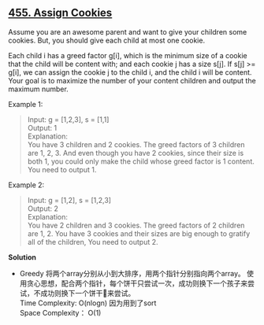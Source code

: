 ## [455. Assign Cookies](https://leetcode.com/problems/assign-cookies/)

Assume you are an awesome parent and want to give your children some cookies. But, you should give each child at most one cookie.

Each child i has a greed factor g[i], which is the minimum size of a cookie that the child will be content with; and each cookie j has a size s[j]. If s[j] >= g[i], we can assign the cookie j to the child i, and the child i will be content. Your goal is to maximize the number of your content children and output the maximum number.

 

 

Example 1:
>Input: g = [1,2,3], s = [1,1]  
Output: 1  
Explanation:  
You have 3 children and 2 cookies. The greed factors of 3 children are 1, 2, 3. 
And even though you have 2 cookies, since their size is both 1, you could only make the child whose greed factor is 1 content.
You need to output 1.

Example 2:
>Input: g = [1,2], s = [1,2,3]  
Output: 2  
Explanation:  
You have 2 children and 3 cookies. The greed factors of 2 children are 1, 2. 
You have 3 cookies and their sizes are big enough to gratify all of the children, 
You need to output 2.  

**Solution**  
* Greedy 
    将两个array分别从小到大排序，用两个指针分别指向两个array。
    使用贪心思想，配合两个指针，每个饼干只尝试一次，成功则换下一个孩子来尝试，不成功则换下一个饼干🍪来尝试。  
    Time Complexity: O(nlogn) 因为用到了sort  
    Space Complexity： O(1)